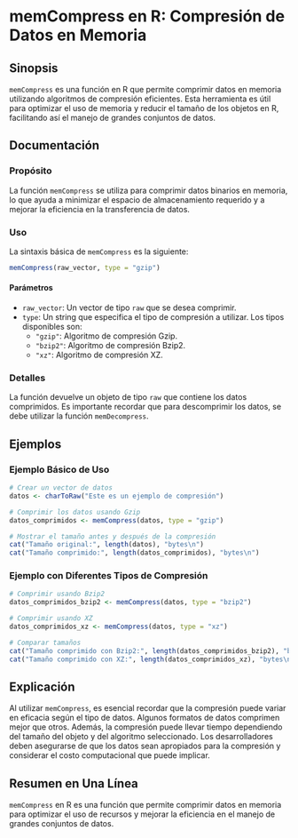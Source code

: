 <!--
Meta Description: # memCompress en R: Compresión de Datos en Memoria ## Sinopsis `memCompress` es una función en R que permite comprimir datos en memoria utilizando alg...
Meta Keywords: datos, compresión, que, memcompress, comprimir
-->

# memCompress en R: Compresión de Datos en Memoria

## Sinopsis
`memCompress` es una función en R que permite comprimir datos en memoria utilizando algoritmos de compresión eficientes. Esta herramienta es útil para optimizar el uso de memoria y reducir el tamaño de los objetos en R, facilitando así el manejo de grandes conjuntos de datos.

## Documentación
### Propósito
La función `memCompress` se utiliza para comprimir datos binarios en memoria, lo que ayuda a minimizar el espacio de almacenamiento requerido y a mejorar la eficiencia en la transferencia de datos.

### Uso
La sintaxis básica de `memCompress` es la siguiente:

```R
memCompress(raw_vector, type = "gzip")
```

#### Parámetros
- `raw_vector`: Un vector de tipo `raw` que se desea comprimir.
- `type`: Un string que especifica el tipo de compresión a utilizar. Los tipos disponibles son:
  - `"gzip"`: Algoritmo de compresión Gzip.
  - `"bzip2"`: Algoritmo de compresión Bzip2.
  - `"xz"`: Algoritmo de compresión XZ.

### Detalles
La función devuelve un objeto de tipo `raw` que contiene los datos comprimidos. Es importante recordar que para descomprimir los datos, se debe utilizar la función `memDecompress`.

## Ejemplos
### Ejemplo Básico de Uso
```R
# Crear un vector de datos
datos <- charToRaw("Este es un ejemplo de compresión")

# Comprimir los datos usando Gzip
datos_comprimidos <- memCompress(datos, type = "gzip")

# Mostrar el tamaño antes y después de la compresión
cat("Tamaño original:", length(datos), "bytes\n")
cat("Tamaño comprimido:", length(datos_comprimidos), "bytes\n")
```

### Ejemplo con Diferentes Tipos de Compresión
```R
# Comprimir usando Bzip2
datos_comprimidos_bzip2 <- memCompress(datos, type = "bzip2")

# Comprimir usando XZ
datos_comprimidos_xz <- memCompress(datos, type = "xz")

# Comparar tamaños
cat("Tamaño comprimido con Bzip2:", length(datos_comprimidos_bzip2), "bytes\n")
cat("Tamaño comprimido con XZ:", length(datos_comprimidos_xz), "bytes\n")
```

## Explicación
Al utilizar `memCompress`, es esencial recordar que la compresión puede variar en eficacia según el tipo de datos. Algunos formatos de datos comprimen mejor que otros. Además, la compresión puede llevar tiempo dependiendo del tamaño del objeto y del algoritmo seleccionado. Los desarrolladores deben asegurarse de que los datos sean apropiados para la compresión y considerar el costo computacional que puede implicar.

## Resumen en Una Línea
`memCompress` en R es una función que permite comprimir datos en memoria para optimizar el uso de recursos y mejorar la eficiencia en el manejo de grandes conjuntos de datos.